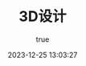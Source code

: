 ---
pageComponent:
  name: Catalogue
  data:
    path: 03.3D设计
    imgUrl: /img/爱宠11.png
    description: 学习Blender等软件设计CG等
title: 3D设计
date: 2023-12-25 13:03:27
permalink: /3d-design/
sidebar: false
article: false
comment: false
editLink: false
author:
  name: Cliff
  link: https://github.com/clifforid
---